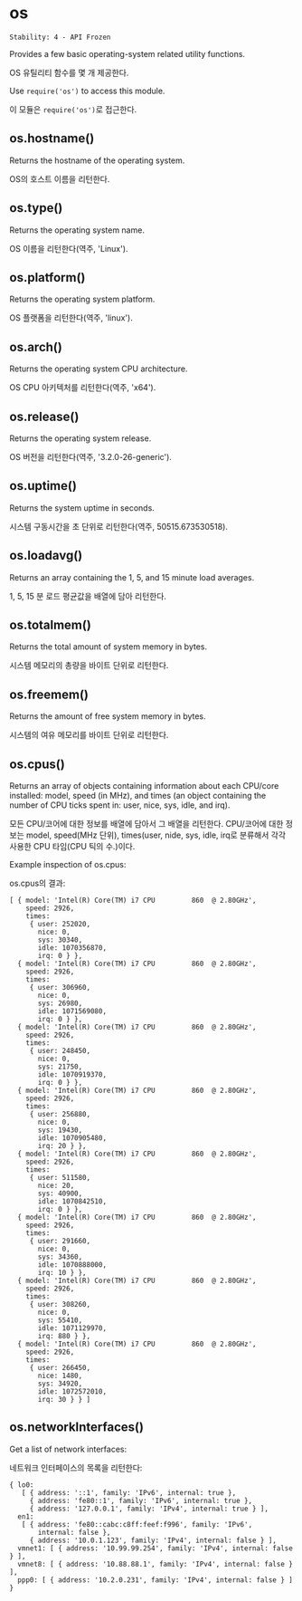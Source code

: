 # os

    Stability: 4 - API Frozen

Provides a few basic operating-system related utility functions.

OS 유틸리티 함수를 몇 개 제공한다.

Use `require('os')` to access this module.

이 모듈은 `require('os')`로 접근한다.

## os.hostname()

Returns the hostname of the operating system.

OS의 호스트 이름을 리턴한다.

## os.type()

Returns the operating system name.

OS 이름을 리턴한다(역주, 'Linux').

## os.platform()

Returns the operating system platform.

OS 플랫폼을 리턴한다(역주, 'linux').

## os.arch()

Returns the operating system CPU architecture.

OS CPU 아키텍처를 리턴한다(역주, 'x64').

## os.release()

Returns the operating system release.

OS 버전을 리턴한다(역주, '3.2.0-26-generic').

## os.uptime()

Returns the system uptime in seconds.

시스템 구동시간을 초 단위로 리턴한다(역주, 50515.673530518).

## os.loadavg()

Returns an array containing the 1, 5, and 15 minute load averages.

1, 5, 15 분 로드 평균값을 배열에 담아 리턴한다.

## os.totalmem()

Returns the total amount of system memory in bytes.

시스템 메모리의 총량을 바이트 단위로 리턴한다.

## os.freemem()

Returns the amount of free system memory in bytes.

시스템의 여유 메모리를 바이트 단위로 리턴한다.

## os.cpus()

Returns an array of objects containing information about each CPU/core installed: model, speed (in MHz), and times (an object containing the number of CPU ticks spent in: user, nice, sys, idle, and irq).

모든 CPU/코어에 대한 정보를 배열에 담아서 그 배열을 리턴한다. CPU/코어에 대한 정보는 model, speed(MHz 단위), times(user, nide, sys, idle, irq로 분류해서 각각 사용한 CPU 타임(CPU 틱의 수.)이다.

Example inspection of os.cpus:

os.cpus의 결과:

    [ { model: 'Intel(R) Core(TM) i7 CPU         860  @ 2.80GHz',
        speed: 2926,
        times:
         { user: 252020,
           nice: 0,
           sys: 30340,
           idle: 1070356870,
           irq: 0 } },
      { model: 'Intel(R) Core(TM) i7 CPU         860  @ 2.80GHz',
        speed: 2926,
        times:
         { user: 306960,
           nice: 0,
           sys: 26980,
           idle: 1071569080,
           irq: 0 } },
      { model: 'Intel(R) Core(TM) i7 CPU         860  @ 2.80GHz',
        speed: 2926,
        times:
         { user: 248450,
           nice: 0,
           sys: 21750,
           idle: 1070919370,
           irq: 0 } },
      { model: 'Intel(R) Core(TM) i7 CPU         860  @ 2.80GHz',
        speed: 2926,
        times:
         { user: 256880,
           nice: 0,
           sys: 19430,
           idle: 1070905480,
           irq: 20 } },
      { model: 'Intel(R) Core(TM) i7 CPU         860  @ 2.80GHz',
        speed: 2926,
        times:
         { user: 511580,
           nice: 20,
           sys: 40900,
           idle: 1070842510,
           irq: 0 } },
      { model: 'Intel(R) Core(TM) i7 CPU         860  @ 2.80GHz',
        speed: 2926,
        times:
         { user: 291660,
           nice: 0,
           sys: 34360,
           idle: 1070888000,
           irq: 10 } },
      { model: 'Intel(R) Core(TM) i7 CPU         860  @ 2.80GHz',
        speed: 2926,
        times:
         { user: 308260,
           nice: 0,
           sys: 55410,
           idle: 1071129970,
           irq: 880 } },
      { model: 'Intel(R) Core(TM) i7 CPU         860  @ 2.80GHz',
        speed: 2926,
        times:
         { user: 266450,
           nice: 1480,
           sys: 34920,
           idle: 1072572010,
           irq: 30 } } ]

## os.networkInterfaces()

Get a list of network interfaces:

네트워크 인터페이스의 목록을 리턴한다:

    { lo0: 
       [ { address: '::1', family: 'IPv6', internal: true },
         { address: 'fe80::1', family: 'IPv6', internal: true },
         { address: '127.0.0.1', family: 'IPv4', internal: true } ],
      en1: 
       [ { address: 'fe80::cabc:c8ff:feef:f996', family: 'IPv6',
           internal: false },
         { address: '10.0.1.123', family: 'IPv4', internal: false } ],
      vmnet1: [ { address: '10.99.99.254', family: 'IPv4', internal: false } ],
      vmnet8: [ { address: '10.88.88.1', family: 'IPv4', internal: false } ],
      ppp0: [ { address: '10.2.0.231', family: 'IPv4', internal: false } ] }

